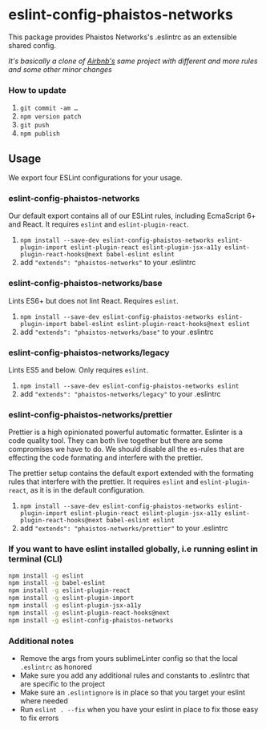 # eslint-config-phaistos-networks

This package provides Phaistos Networks's .eslintrc as an extensible shared config.

_It's basically a clone of [Airbnb's](https://github.com/airbnb/javascript/tree/master/packages/eslint-config-airbnb) same project with different and more rules and some other minor changes_

### How to update

1. `git commit -am …`
2. `npm version patch`
3. `git push`
4. `npm publish`

## Usage

We export four ESLint configurations for your usage.

### eslint-config-phaistos-networks

Our default export contains all of our ESLint rules, including EcmaScript 6+
and React. It requires `eslint` and `eslint-plugin-react`.

1. `npm install --save-dev eslint-config-phaistos-networks eslint-plugin-import eslint-plugin-react eslint-plugin-jsx-a11y eslint-plugin-react-hooks@next babel-eslint eslint`
2. add `"extends": "phaistos-networks"` to your .eslintrc

### eslint-config-phaistos-networks/base

Lints ES6+ but does not lint React. Requires `eslint`.

1. `npm install --save-dev eslint-config-phaistos-networks eslint-plugin-import babel-eslint eslint-plugin-react-hooks@next eslint`
2. add `"extends": "phaistos-networks/base"` to your .eslintrc

### eslint-config-phaistos-networks/legacy

Lints ES5 and below. Only requires `eslint`.

1. `npm install --save-dev eslint-config-phaistos-networks eslint`
2. add `"extends": "phaistos-networks/legacy"` to your .eslintrc

### eslint-config-phaistos-networks/prettier

Prettier is a high opinionated powerful automatic formatter. Eslinter is a code quality tool.
They can both live together but there are some compromises we have to do. We should disable
all the es-rules that are effecting the code formating and interfere with the prettier.

The prettier setup contains the default export extended with the formating rules that interfere with the prettier.
It requires `eslint` and `eslint-plugin-react`, as it is in the default configuration.

1. `npm install --save-dev eslint-config-phaistos-networks eslint-plugin-import eslint-plugin-react eslint-plugin-jsx-a11y eslint-plugin-react-hooks@next babel-eslint eslint`
2. add `"extends": "phaistos-networks/prettier"` to your .eslintrc

### If you want to have eslint installed globally, i.e running eslint in terminal (CLI)

```bash
npm install -g eslint
npm install -g babel-eslint
npm install -g eslint-plugin-react
npm install -g eslint-plugin-import
npm install -g eslint-plugin-jsx-a11y
npm install -g eslint-plugin-react-hooks@next
npm install -g eslint-config-phaistos-networks
```

### Additional notes

- Remove the args from yours sublimeLinter config so that the local `.eslintrc` as honored
- Make sure you add any additional rules and constants to .eslintrc that are specific to the project
- Make sure an `.eslintignore` is in place so that you target your eslint where needed
- Run `eslint . --fix` when you have your eslint in place to fix those easy to fix errors

